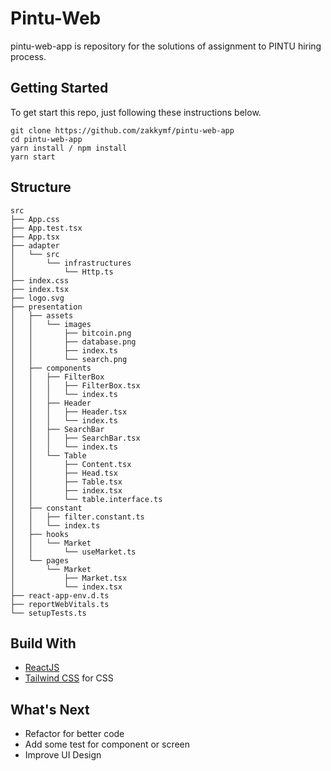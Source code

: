 # Pintu-Web

pintu-web-app is repository for the solutions of assignment to PINTU hiring process.

## Getting Started

To get start this repo, just following these instructions below.

```
git clone https://github.com/zakkymf/pintu-web-app
cd pintu-web-app
yarn install / npm install
yarn start
```

## Structure

```
src
├── App.css
├── App.test.tsx
├── App.tsx
├── adapter
│   └── src
│       └── infrastructures
│           └── Http.ts
├── index.css
├── index.tsx
├── logo.svg
├── presentation
│   ├── assets
│   │   └── images
│   │       ├── bitcoin.png
│   │       ├── database.png
│   │       ├── index.ts
│   │       └── search.png
│   ├── components
│   │   ├── FilterBox
│   │   │   ├── FilterBox.tsx
│   │   │   └── index.ts
│   │   ├── Header
│   │   │   ├── Header.tsx
│   │   │   └── index.ts
│   │   ├── SearchBar
│   │   │   ├── SearchBar.tsx
│   │   │   └── index.ts
│   │   └── Table
│   │       ├── Content.tsx
│   │       ├── Head.tsx
│   │       ├── Table.tsx
│   │       ├── index.tsx
│   │       └── table.interface.ts
│   ├── constant
│   │   ├── filter.constant.ts
│   │   └── index.ts
│   ├── hooks
│   │   └── Market
│   │       └── useMarket.ts
│   └── pages
│       └── Market
│           ├── Market.tsx
│           └── index.tsx
├── react-app-env.d.ts
├── reportWebVitals.ts
└── setupTests.ts
```

## Build With
- [ReactJS](https://reactjs.org/)
- [Tailwind CSS](https://tailwindcss.com/) for CSS

## What's Next

- Refactor for better code
- Add some test for component or screen
- Improve UI Design

